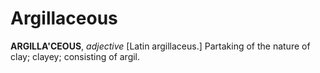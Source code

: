 # Argillaceous

**ARGILLA'CEOUS**, _adjective_ \[Latin argillaceus.\] Partaking of the nature of clay; clayey; consisting of argil.